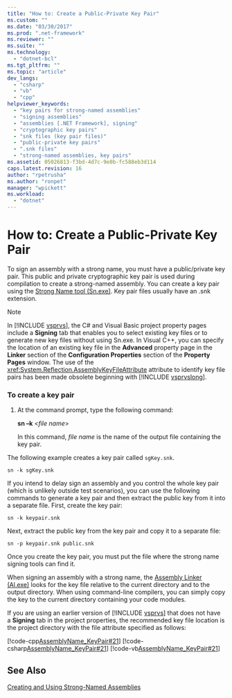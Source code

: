 ```yaml
---
title: "How to: Create a Public-Private Key Pair"
ms.custom: ""
ms.date: "03/30/2017"
ms.prod: ".net-framework"
ms.reviewer: ""
ms.suite: ""
ms.technology: 
  - "dotnet-bcl"
ms.tgt_pltfrm: ""
ms.topic: "article"
dev_langs: 
  - "csharp"
  - "vb"
  - "cpp"
helpviewer_keywords: 
  - "key pairs for strong-named assemblies"
  - "signing assemblies"
  - "assemblies [.NET Framework], signing"
  - "cryptographic key pairs"
  - "snk files (key pair files)"
  - "public-private key pairs"
  - ".snk files"
  - "strong-named assemblies, key pairs"
ms.assetid: 05026813-f3bd-4d7c-9e0b-fc588eb3d114
caps.latest.revision: 16
author: "rpetrusha"
ms.author: "ronpet"
manager: "wpickett"
ms.workload: 
  - "dotnet"
---
```

# How to: Create a Public-Private Key Pair
To sign an assembly with a strong name, you must have a public/private key pair. This public and private cryptographic key pair is used during compilation to create a strong-named assembly. You can create a key pair using the [Strong Name tool (Sn.exe)](../../../docs/framework/tools/sn-exe-strong-name-tool.md). Key pair files usually have an .snk extension.  
  
> [!NOTE]
>  In [!INCLUDE [vsprvs](../../../includes/vsprvs-md.md)], the C# and Visual Basic project property pages include a **Signing** tab that enables you to select existing key files or to generate new key files without using Sn.exe. In Visual C++, you can specify the location of an existing key file in the **Advanced** property page in the **Linker** section of the **Configuration Properties** section of the **Property Pages** window. The use of the <xref:System.Reflection.AssemblyKeyFileAttribute> attribute to identify key file pairs has been made obsolete beginning with [!INCLUDE [vsprvslong](../../../includes/vsprvslong-md.md)].  
  
### To create a key pair  
  
1.  At the command prompt, type the following command:  
  
     **sn –k** \<*file name*>  
  
     In this command, *file name* is the name of the output file containing the key pair.  
  
 The following example creates a key pair called `sgKey.snk`.  
  
```  
sn -k sgKey.snk  
```  
  
 If you intend to delay sign an assembly and you control the whole key pair (which is unlikely outside test scenarios), you can use the following commands to generate a key pair and then extract the public key from it into a separate file. First, create the key pair:  
  
```  
sn -k keypair.snk  
```  
  
 Next, extract the public key from the key pair and copy it to a separate file:  
  
```  
sn -p keypair.snk public.snk  
```  
  
 Once you create the key pair, you must put the file where the strong name signing tools can find it.  
  
 When signing an assembly with a strong name, the [Assembly Linker (Al.exe)](../../../docs/framework/tools/al-exe-assembly-linker.md) looks for the key file relative to the current directory and to the output directory. When using command-line compilers, you can simply copy the key to the current directory containing your code modules.  
  
 If you are using an earlier version of [!INCLUDE [vsprvs](../../../includes/vsprvs-md.md)] that does not have a **Signing** tab in the project properties, the recommended key file location is the project directory with the file attribute specified as follows:  
  
 [!code-cpp[AssemblyName_KeyPair#21](../../../samples/snippets/cpp/VS_Snippets_CLR/AssemblyName_KeyPair/CPP/keyfileattrib.cpp#21)]
 [!code-csharp[AssemblyName_KeyPair#21](../../../samples/snippets/csharp/VS_Snippets_CLR/AssemblyName_KeyPair/CS/keyfileattrib.cs#21)]
 [!code-vb[AssemblyName_KeyPair#21](../../../samples/snippets/visualbasic/VS_Snippets_CLR/AssemblyName_KeyPair/VB/keyfileattrib.vb#21)]  
  
## See Also  
 [Creating and Using Strong-Named Assemblies](../../../docs/framework/app-domains/create-and-use-strong-named-assemblies.md)
